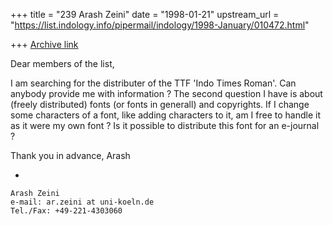 +++
title = "239 Arash Zeini"
date = "1998-01-21"
upstream_url = "https://list.indology.info/pipermail/indology/1998-January/010472.html"

+++
[Archive link](https://list.indology.info/pipermail/indology/1998-January/010472.html)

Dear members of the list,

I am searching for the distributer of the TTF 'Indo Times Roman'. Can
anybody provide me with information ?
The second question I have is about (freely distributed) fonts (or fonts in
generall) and copyrights. If I change some characters of a font, like adding
characters to it, am I free to handle it as it were my own font ? Is it
possible to distribute this font for an e-journal ?

Thank you in advance,
Arash

-
~~~~~~~~~~~~~~~~~~~~~~
Arash Zeini
e-mail: ar.zeini at uni-koeln.de
Tel./Fax: +49-221-4303060
~~~~~~~~~~~~~~~~~~~~~~



